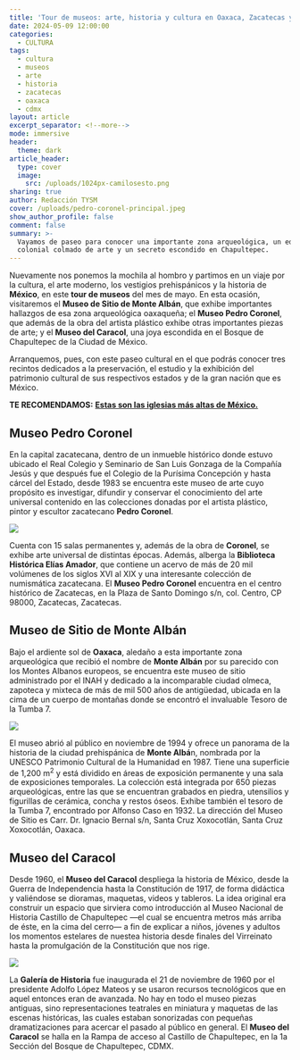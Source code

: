 ```yaml
---
title: 'Tour de museos: arte, historia y cultura en Oaxaca, Zacatecas y CDMX '
date: 2024-05-09 12:00:00
categories:
  - CULTURA
tags:
  - cultura
  - museos
  - arte
  - historia
  - zacatecas
  - oaxaca
  - cdmx
layout: article
excerpt_separator: <!--more-->
mode: immersive
header:
  theme: dark
article_header:
  type: cover
  image:
    src: /uploads/1024px-camilosesto.png
sharing: true
author: Redacción TYSM
cover: /uploads/pedro-coronel-principal.jpeg
show_author_profile: false
comment: false
summary: >-
  Vayamos de paseo para conocer una importante zona arqueológica, un edificio
  colonial colmado de arte y un secreto escondido en Chapultepec.
---
```

Nuevamente nos ponemos la mochila al hombro y partimos en un viaje por la cultura, el arte moderno, los vestigios prehispánicos y la historia de **México**, en este **tour de museos** del mes de mayo. En esta ocasión, visitaremos el **Museo de Sitio de Monte Albán**, que exhibe importantes hallazgos de esa zona arqueológica oaxaqueña; el **Museo Pedro Coronel**, que además de la obra del artista plástico exhibe otras importantes piezas de arte; y el **Museo del Caracol**, una joya escondida en el Bosque de Chapultepec de la Ciudad de México.

Arranquemos, pues, con este paseo cultural en el que podrás conocer tres recintos dedicados a la preservación, el estudio y la exhibición del patrimonio cultural de sus respectivos estados y de la gran nación que es México.

**TE RECOMENDAMOS:** [**Estas son las iglesias más altas de México.**](https://blog.tonoysumariachi.com/cultura/2024/02/08/estas-son-las-iglesias-m%C3%A1s-antiguas-de-m%C3%A9xico.html)

## Museo Pedro Coronel

En la capital zacatecana, dentro de un inmueble histórico donde estuvo ubicado el Real Colegio y Seminario de San Luis Gonzaga de la Compañía Jesús y que después fue el Colegio de la Purísima Concepción y hasta cárcel del Estado, desde 1983 se encuentra este museo de arte cuyo propósito es investigar, difundir y conservar el conocimiento del arte universal contenido en las colecciones donadas por el artista plástico, pintor y escultor zacatecano **Pedro Coronel**.

![](https://www.zacatecastravel.com/img/galerias/museos/exp_museos_pedrocoronel_4.jpg)

Cuenta con 15 salas permanentes y, además de la obra de **Coronel**, se exhibe arte universal de distintas épocas. Además, alberga la **Biblioteca Histórica Elías Amador**, que contiene un acervo de más de 20 mil volúmenes de los siglos XVI al XIX y una interesante colección de numismática zacatecana. El **Museo Pedro Coronel** encuentra en el centro histórico de Zacatecas, en la Plaza de Santo Domingo s/n, col. Centro, CP 98000, Zacatecas, Zacatecas.

## Museo de Sitio de Monte Albán

Bajo el ardiente sol de **Oaxaca**, aledaño a esta importante zona arqueológica que recibió el nombre de **Monte Albán** por su parecido con los Montes Albanos europeos, se encuentra este museo de sitio administrado por el INAH y dedicado a la incomparable ciudad olmeca, zapoteca y mixteca de más de mil 500 años de antigüedad, ubicada en la cima de un cuerpo de montañas donde se encontró el invaluable Tesoro de la Tumba 7.

![](https://upload.wikimedia.org/wikipedia/commons/7/79/Esqueleto_Monte_Alb%C3%A1n_Museo.jpg)

El museo abrió al público en noviembre de 1994 y ofrece un panorama de la historia de la ciudad prehispánica de **Monte Albá**n, nombrada por la UNESCO Patrimonio Cultural de la Humanidad en 1987. Tiene una superficie de 1,200 m<sup>2</sup> y está dividido en áreas de exposición permanente y una sala de exposiciones temporales. La colección está integrada por 650 piezas arqueológicas, entre las que se encuentran grabados en piedra, utensilios y figurillas de cerámica, concha y restos óseos. Exhibe también el tesoro de la Tumba 7, encontrado por Alfonso Caso en 1932. La dirección del Museo de Sitio es Carr. Dr. Ignacio Bernal s/n, Santa Cruz Xoxocotlán, Santa Cruz Xoxocotlán, Oaxaca.

## Museo del Caracol

Desde 1960, el **Museo del Caracol** despliega la historia de México, desde la Guerra de Independencia hasta la Constitución de 1917, de forma didáctica y valiéndose se dioramas, maquetas, videos y tableros. La idea original era construir un espacio que sirviera como introducción al Museo Nacional de Historia Castillo de Chapultepec —el cual se encuentra metros más arriba de éste, en la cima del cerro— a fin de explicar a niños, jóvenes y adultos los momentos estelares de nuestea historia desde finales del Virreinato hasta la promulgación de la Constitución que nos rige.

![](https://lugares.inah.gob.mx/images/colecciones/_thumb1/diora.jpg)

La **Galería de Historia** fue inaugurada el 21 de noviembre de 1960 por el presidente Adolfo López Mateos y se usaron recursos tecnológicos que en aquel entonces eran de avanzada. No hay en todo el museo piezas antiguas, sino representaciones teatrales en miniatura y maquetas de las escenas históricas, las cuales estaban sonorizadas con pequeñas dramatizaciones para acercar el pasado al público en general. El **Museo del Caracol** se halla en la Rampa de acceso al Castillo de Chapultepec, en la 1a Sección del Bosque de Chapultepec, CDMX.